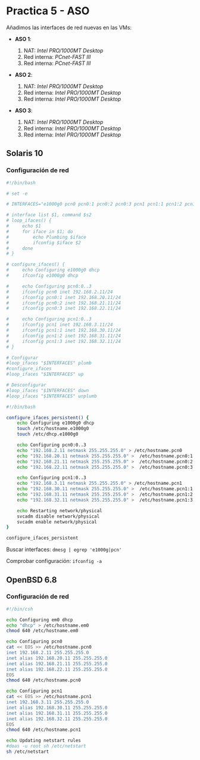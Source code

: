 # Practica 5 - ASO

Añadimos las interfaces de red nuevas en las VMs:
- **ASO 1**:
    1. NAT: *Intel PRO/1000MT Desktop*
    2. Red interna: *PCnet-FAST III*
    3. Red interna: *PCnet-FAST III*

- **ASO 2**:
    1. NAT: *Intel PRO/1000MT Desktop*
    2. Red interna: *Intel PRO/1000MT Desktop*
    3. Red interna: *Intel PRO/1000MT Desktop*

- **ASO 3**:
    1. NAT: *Intel PRO/1000MT Desktop*
    2. Red interna: *Intel PRO/1000MT Desktop*
    3. Red interna: *Intel PRO/1000MT Desktop*

## Solaris 10
### Configuración de red
```bash
#!/bin/bash

# set -e

# INTERFACES="e1000g0 pcn0 pcn0:1 pcn0:2 pcn0:3 pcn1 pcn1:1 pcn1:2 pcn1:3"

# interface list $1, command $s2
# loop_ifaces() {
#     echo $1
#     for iface in $1; do
#         echo Plumbing $iface
#         ifconfig $iface $2
#     done
# }

# configure_ifaces() {
#     echo Configuring e1000g0 dhcp
#     ifconfig e1000g0 dhcp

#     echo Configuring pcn0:0..3
#     ifconfig pcn0 inet 192.168.2.11/24
#     ifconfig pcn0:1 inet 192.168.20.11/24
#     ifconfig pcn0:2 inet 192.168.21.11/24
#     ifconfig pcn0:3 inet 192.168.22.11/24

#     echo Configuring pcn1:0..3
#     ifconfig pcn1 inet 192.168.3.11/24
#     ifconfig pcn1:1 inet 192.168.30.11/24
#     ifconfig pcn1:2 inet 192.168.31.11/24
#     ifconfig pcn1:3 inet 192.168.32.11/24
# }

# Configurar
#loop_ifaces "$INTERFACES" plumb
#configure_ifaces
#loop_ifaces "$INTERFACES" up

# Desconfigurar
#loop_ifaces "$INTERFACES" down
#loop_ifaces "$INTERFACES" unplumb

#!/bin/bash

configure_ifaces_persistent() {
    echo Configuring e1000g0 dhcp
    touch /etc/hostname.e1000g0
    touch /etc/dhcp.e1000g0

    echo Configuring pcn0:0..3
    echo "192.168.2.11 netmask 255.255.255.0" > /etc/hostname.pcn0
    echo "192.168.20.11 netmask 255.255.255.0" >  /etc/hostname.pcn0:1
    echo "192.168.21.11 netmask 255.255.255.0" >  /etc/hostname.pcn0:2
    echo "192.168.22.11 netmask 255.255.255.0" >  /etc/hostname.pcn0:3

    echo Configuring pcn1:0..3
    echo "192.168.3.11 netmask 255.255.255.0" > /etc/hostname.pcn1
    echo "192.168.30.11 netmask 255.255.255.0" >  /etc/hostname.pcn1:1
    echo "192.168.31.11 netmask 255.255.255.0" >  /etc/hostname.pcn1:2
    echo "192.168.32.11 netmask 255.255.255.0" >  /etc/hostname.pcn1:3

    echo Restarting network/physical
    svcadm disable network/physical
    svcadm enable network/physical
}

configure_ifaces_persistent

```
Buscar interfaces: `dmesg | egrep 'e1000g|pcn'`

Comprobar configuración: `ifconfig -a`

## OpenBSD 6.8
### Configuración de red

```bash
#!/bin/csh

echo Configuring em0 dhcp
echo "dhcp" > /etc/hostname.em0
chmod 640 /etc/hostname.em0

echo Configuring pcn0
cat << EOS >> /etc/hostname.pcn0
inet 192.168.2.11 255.255.255.0
inet alias 192.168.20.11 255.255.255.0
inet alias 192.168.21.11 255.255.255.0
inet alias 192.168.22.11 255.255.255.0
EOS
chmod 640 /etc/hostname.pcn0

echo Configuring pcn1
cat << EOS >> /etc/hostname.pcn1
inet 192.168.3.11 255.255.255.0
inet alias 192.168.30.11 255.255.255.0
inet alias 192.168.31.11 255.255.255.0
inet alias 192.168.32.11 255.255.255.0
EOS
chmod 640 /etc/hostname.pcn1

echo Updating netstart rules
#doas -u root sh /etc/netstart
sh /etc/netstart
```